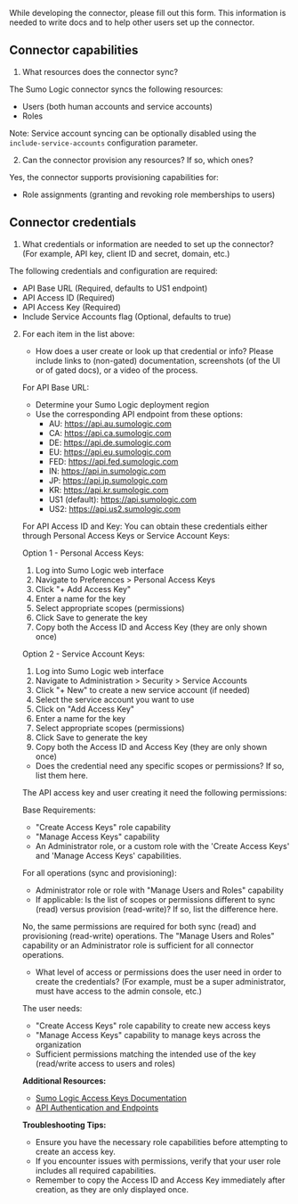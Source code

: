 While developing the connector, please fill out this form. This information is needed to write docs and to help other users set up the connector.

## Connector capabilities

1. What resources does the connector sync?

The Sumo Logic connector syncs the following resources:
- Users (both human accounts and service accounts)
- Roles

Note: Service account syncing can be optionally disabled using the `include-service-accounts` configuration parameter.

2. Can the connector provision any resources? If so, which ones? 

Yes, the connector supports provisioning capabilities for:
- Role assignments (granting and revoking role memberships to users)

## Connector credentials 

1. What credentials or information are needed to set up the connector? (For example, API key, client ID and secret, domain, etc.)

The following credentials and configuration are required:
- API Base URL (Required, defaults to US1 endpoint)
- API Access ID (Required)
- API Access Key (Required)
- Include Service Accounts flag (Optional, defaults to true)

2. For each item in the list above: 

   * How does a user create or look up that credential or info? Please include links to (non-gated) documentation, screenshots (of the UI or of gated docs), or a video of the process. 

   For API Base URL:
   - Determine your Sumo Logic deployment region
   - Use the corresponding API endpoint from these options:
     - AU: https://api.au.sumologic.com
     - CA: https://api.ca.sumologic.com
     - DE: https://api.de.sumologic.com
     - EU: https://api.eu.sumologic.com
     - FED: https://api.fed.sumologic.com
     - IN: https://api.in.sumologic.com
     - JP: https://api.jp.sumologic.com
     - KR: https://api.kr.sumologic.com
     - US1 (default): https://api.sumologic.com
     - US2: https://api.us2.sumologic.com

   For API Access ID and Key:
   You can obtain these credentials either through Personal Access Keys or Service Account Keys:

   Option 1 - Personal Access Keys:
   1. Log into Sumo Logic web interface
   2. Navigate to Preferences > Personal Access Keys
   3. Click "+ Add Access Key"
   4. Enter a name for the key
   5. Select appropriate scopes (permissions)
   6. Click Save to generate the key
   7. Copy both the Access ID and Access Key (they are only shown once)

   Option 2 - Service Account Keys:
   1. Log into Sumo Logic web interface
   2. Navigate to Administration > Security > Service Accounts
   3. Click "+ New" to create a new service account (if needed)
   4. Select the service account you want to use
   5. Click on "Add Access Key"
   6. Enter a name for the key
   7. Select appropriate scopes (permissions)
   8. Click Save to generate the key
   9. Copy both the Access ID and Access Key (they are only shown once)

   * Does the credential need any specific scopes or permissions? If so, list them here. 

   The API access key and user creating it need the following permissions:
    
   Base Requirements:
   - "Create Access Keys" role capability
   - "Manage Access Keys" capability
   - An Administrator role, or a custom role with the 'Create Access Keys' and 'Manage Access Keys' capabilities.

   For all operations (sync and provisioning):
   - Administrator role or role with "Manage Users and Roles" capability

   * If applicable: Is the list of scopes or permissions different to sync (read) versus provision (read-write)? If so, list the difference here. 

   No, the same permissions are required for both sync (read) and provisioning (read-write) operations. The "Manage Users and Roles" capability or an Administrator role is sufficient for all connector operations.

   * What level of access or permissions does the user need in order to create the credentials? (For example, must be a super administrator, must have access to the admin console, etc.)  

   The user needs:
   - "Create Access Keys" role capability to create new access keys
   - "Manage Access Keys" capability to manage keys across the organization
   - Sufficient permissions matching the intended use of the key (read/write access to users and roles)

   **Additional Resources:**
   - [Sumo Logic Access Keys Documentation](https://help.sumologic.com/docs/manage/security/access-keys/)
   - [API Authentication and Endpoints](https://help.sumologic.com/docs/api/getting-started/)

   **Troubleshooting Tips:**
   - Ensure you have the necessary role capabilities before attempting to create an access key.
   - If you encounter issues with permissions, verify that your user role includes all required capabilities.
   - Remember to copy the Access ID and Access Key immediately after creation, as they are only displayed once.